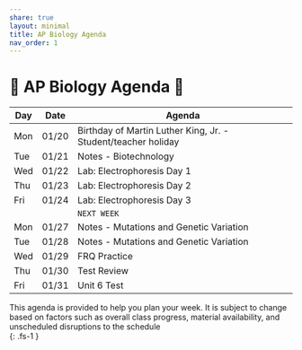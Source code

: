 ```yaml
---
share: true
layout: minimal
title: AP Biology Agenda
nav_order: 1
---
```

# 🧬 AP Biology Agenda 🦠  
  
| Day | Date  | Agenda                                                        |  
| --- | ----- | ------------------------------------------------------------- |  
| Mon | 01/20 | Birthday of Martin Luther King, Jr. - Student/teacher holiday |  
| Tue | 01/21 | Notes - Biotechnology                                         |  
| Wed | 01/22 | Lab: Electrophoresis Day 1                                    |  
| Thu | 01/23 | Lab: Electrophoresis Day 2                                    |  
| Fri | 01/24 | Lab: Electrophoresis Day 3                                    |  
|     |       | `NEXT WEEK`                                                   |  
| Mon | 01/27 | Notes - Mutations and Genetic Variation                       |  
| Tue | 01/28 | Notes - Mutations and Genetic Variation                       |  
| Wed | 01/29 | FRQ Practice                                                  |  
| Thu | 01/30 | Test Review                                                   |  
| Fri | 01/31 | Unit 6 Test                                                   |  
  
  
This agenda is provided to help you plan your week. It is subject to change based on factors such as overall class progress, material availability, and unscheduled disruptions to the schedule  
{: .fs-1 }